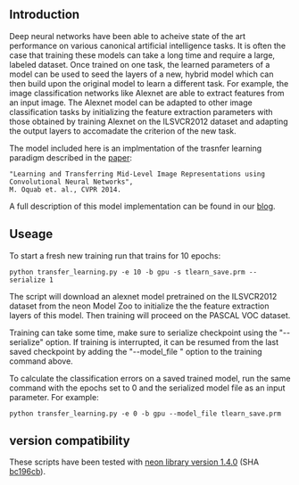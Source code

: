 ## Introduction

Deep neural networks have been able to acheive state of the art performance on various
canonical artificial intelligence tasks.  It is often the case that training these models
can take a long time and require a large, labeled dataset.  Once trained on one task, the
learned parameters of a model can be used to seed the layers of a new, hybrid model which
can then build upon the original model to learn a different task.  For example, the image
classification networks like Alexnet are able to extract features from an input image.
The Alexnet model can be adapted to other image classification tasks by initializing the
feature extraction parameters with those obtained by training Alexnet on the ILSVCR2012
dataset and adapting the output layers to accomadate the criterion of the new task.

The model included here is an implmentation of the trasnfer learning paradigm described in
the [paper](http://www.di.ens.fr/willow/pdfscurrent/oquab14cvpr.pdf):
```
"Learning and Transferring Mid-Level Image Representations using Convolutional Neural Networks",
M. Oquab et. al., CVPR 2014.
```

A full description of this model implementation can be found in our
[blog](http://www.nervanasys.com/blog/).


## Useage

To start a fresh new training run that trains for 10 epochs:
```
python transfer_learning.py -e 10 -b gpu -s tlearn_save.prm --serialize 1
```
The script will download an alexnet model pretrained on the ILSVCR2012 dataset from the neon
Model Zoo to initialize the the feature extraction layers of this model.  Then training will
proceed on the PASCAL VOC dataset.

Training can take some time, make sure to serialize checkpoint using the "--serialize" option.
If training is interrupted, it can be resumed from the last saved checkpoint by adding the
"--model_file <last saved checkpoint file>" option to the training command above.

To calculate the classification errors on a saved trained model, run the same command
with the epochs set to 0 and the serialized model file as an input parameter. For
example:
```
python transfer_learning.py -e 0 -b gpu --model_file tlearn_save.prm
```

## version compatibility

These scripts have been tested with [neon library version 1.4.0](https://github.com/NervanaSystems/neon/tree/v1.4.0)
 (SHA [bc196cb](https://github.com/NervanaSystems/neon/commit/bc196cbe4131a76cd0c584e93aa7f8285b6243cb)).
